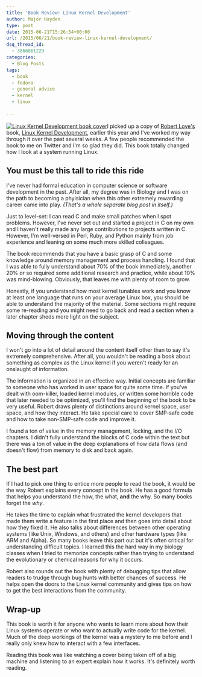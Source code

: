 ```yaml
---
title: 'Book Review: Linux Kernel Development'
author: Major Hayden
type: post
date: 2015-06-21T15:26:54+00:00
url: /2015/06/21/book-review-linux-kernel-development/
dsq_thread_id:
  - 3866861229
categories:
  - Blog Posts
tags:
  - book
  - fedora
  - general advice
  - kernel
  - linux

---
```

[<img src="/wp-content/uploads/2015/06/linux_kernel_development_cover-233x300.jpg" alt="Linux Kernel Development book cover" width="233" height="300" class="alignright size-medium wp-image-5676" srcset="/wp-content/uploads/2015/06/linux_kernel_development_cover-233x300.jpg 233w, /wp-content/uploads/2015/06/linux_kernel_development_cover.jpg 500w" sizes="(max-width: 233px) 100vw, 233px" />][1]I picked up a copy of [Robert Love's][2] book, [Linux Kernel Development][3], earlier this year and I've worked my way through it over the past several weeks. A few people recommended the book to me on Twitter and I'm so glad they did. This book totally changed how I look at a system running Linux.

## You must be this tall to ride this ride

I've never had formal education in computer science or software development in the past. After all, my degree was in Biology and I was on the path to becoming a phyisician when this other extremely rewarding career came into play. _(That's a whole separate blog post in itself.)_

Just to level-set: I can read C and make small patches when I spot problems. However, I've never set out and started a project in C on my own and I haven't really made any large contributions to projects written in C. However, I'm well-versed in Perl, Ruby, and Python mainly from job experience and leaning on some much more skilled colleagues.

The book recommends that you have a basic grasp of C and some knowledge around memory management and process handling. I found that I was able to fully understand about 70% of the book immediately, another 20% or so required some additional research and practice, while about 10% was mind-blowing. Obviously, that leaves me with plenty of room to grow.

Honestly, if you understand how most kernel tunables work and you know at least one language that runs on your average Linux box, you should be able to understand the majority of the material. Some sections might require some re-reading and you might need to go back and read a section when a later chapter sheds more light on the subject.

## Moving through the content

I won't go into a lot of detail around the content itself other than to say it's extremely comprehensive. After all, you wouldn't be reading a book about something as complex as the Linux kernel if you weren't ready for an onslaught of information.

The information is organized in an effective way. Initial concepts are familiar to someone who has worked in user space for quite some time. If you've dealt with oom-killer, loaded kernel modules, or written some horrible code that later needed to be optimized, you'll find the beginning of the book to be very useful. Robert draws plenty of distinctions around kernel space, user space, and how they interact. He take special care to cover SMP-safe code and how to take non-SMP-safe code and improve it.

I found a ton of value in the memory management, locking, and the I/O chapters. I didn't fully understand the blocks of C code within the text but there was a ton of value in the deep explanations of how data flows (and doesn't flow) from memory to disk and back again.

## The best part

If I had to pick one thing to entice more people to read the book, it would be the way Robert explains every concept in the book. He has a good formula that helps you understand the how, the what, **and** the why. So many books forget the _why_.

He takes the time to explain what frustrated the kernel developers that made them write a feature in the first place and then goes into detail about how they fixed it. He also talks about differences between other operating systems (like Unix, Windows, and others) and other hardware types (like ARM and Alpha). So many books leave this part out but it's often critical for understanding difficult topics. I learned this the hard way in my biology classes when I tried to memorize concepts rather than trying to understand the evolutionary or chemical reasons for why it occurs.

Robert also rounds out the book with plenty of debugging tips that allow readers to trudge through bug hunts with better chances of success. He helps open the doors to the Linux kernel community and gives tips on how to get the best interactions from the community.

## Wrap-up

This book is worth it for anyone who wants to learn more about how their Linux systems operate or who want to actually write code for the kernel. Much of the deep workings of the kernel was a mystery to me before and I really only knew how to interact with a few interfaces.

Reading this book was like watching a cover being taken off of a big machine and listening to an expert explain how it works. It's definitely worth reading.

 [1]: /wp-content/uploads/2015/06/linux_kernel_development_cover.jpg
 [2]: https://www.rlove.org/
 [3]: http://www.informit.com/store/linux-kernel-development-9780672329463
